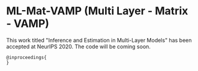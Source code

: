 # ML-Mat-VAMP (Multi Layer - Matrix - VAMP)

This work titled "Inference and Estimation in Multi-Layer Models" has been accepted at NeurIPS 2020. The code will be coming soon.

```
@inproceedings{
}
```
